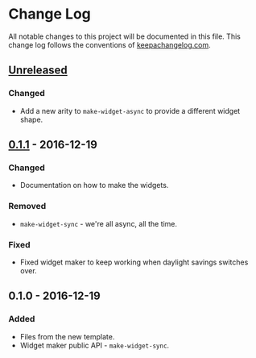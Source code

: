 # Change Log
All notable changes to this project will be documented in this file. This change log follows the conventions of [keepachangelog.com](http://keepachangelog.com/).

## [Unreleased]
### Changed
- Add a new arity to `make-widget-async` to provide a different widget shape.

## [0.1.1] - 2016-12-19
### Changed
- Documentation on how to make the widgets.

### Removed
- `make-widget-sync` - we're all async, all the time.

### Fixed
- Fixed widget maker to keep working when daylight savings switches over.

## 0.1.0 - 2016-12-19
### Added
- Files from the new template.
- Widget maker public API - `make-widget-sync`.

[Unreleased]: https://github.com/your-name/slicer/compare/0.1.1...HEAD
[0.1.1]: https://github.com/your-name/slicer/compare/0.1.0...0.1.1
